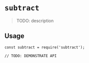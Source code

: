 # `subtract`

> TODO: description

## Usage

```
const subtract = require('subtract');

// TODO: DEMONSTRATE API
```
